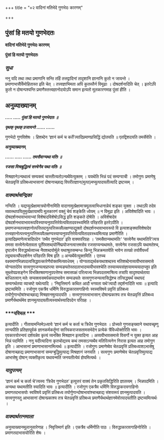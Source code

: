 +++
title = "०२ वादिनां मतिभेदे गुणभेदः कारणम्"

+++


## पुंसां हि मतयो गुणभेदतः

**वादिनां मतिभेदे गुणभेदः कारणम्**

**पुंसां हि मतयो गुणभेदतः**

### ***सुधा***

ननु यदि तथा तथा प्रमाणानि सन्ति तर्हि तत्तद्वादिनां तादृशानि ज्ञानानि कुतो न जायन्ते । प्रमाणाभासैर्विमोहितास्त इति चेत् । तत्त्वज्ञाभिमता अपि कुतस्तैर्न विमूढाः । दोषदर्शनादिति चेत् । इतरेऽपि कुतो न दोषान्पश्यन्ति प्रमाणैस्तत्त्वज्ञानोदयोऽपि समान इत्यतो मूलकारणमाह पुंसां हीति ।

## **अनुव्याख्यानम्**

***..... ..... पुंसां हि मतयो गुणभेदतः ॥***

***पृथक् पृथक् प्रजायन्ते ...... ......***

गुणभेदो गुणविशेषः । हिशब्देन ‘ज्ञानं कर्म च कर्ते’त्यादिप्रमाणप्रसिद्धिं द्योतयति ॥ एतद्विशदयति तमसैवेति ।

**अनुव्याख्यानम्**

***...... ..... ...... तमसैवान्यथा मतिः ॥***

***रजसा मिश्रबुद्धित्वं सत्त्वेनैव यथा मतिः ॥***

मिश्रज्ञानेऽन्यथात्वं सम्यक्त्वं चास्तीत्यतोऽन्यथैवेत्युक्तम् । ययथेति भिन्नं पदं सम्यग्वाची । तमोगुणः प्रमाणेषु चेतःप्रवृत्तिं प्रतिबध्याभासानां दोषानाच्छाद्य विपरीतज्ञान(मुत्पा)मप्युत्पादयतीत्यादि द्रष्टव्यम् ।

### ***वाक्यार्थचन्द्रिका***

नन्विति । यद्यप्युत्प्रेक्षामात्रयोनीनामिति वादानामुत्प्रेक्षामात्रमूलत्वाभिधानान्नेयं शङ्का युक्ता । तथाऽपि तदेव व्यवस्थापयितुमुत्प्रेक्षायामपि मूलकारणं वक्तुं चेयं शङ्केति ध्येयम् ॥ न विमूढा इति । अविशेषादिति भावः । दोषदर्शनभावाभावाभ्यां विशेषादविशेषोऽसिद्ध इति शङ्कते दोषेति । अविशेषादेव दोषदर्शनभावाभावरूपविस्याप्यनुपपत्तिरेवेत्यवितादवस्थ्यमिति परिहरति इतरेऽपीति । प्रमाणजन्यतत्त्वज्ञानोत्पत्तितदनुत्पत्तिरूपवैलक्षण्याद्युक्तो दोषदर्शनभावाभावरूपो वि इत्याशङ्क्याविशेषादेव तत्त्वज्ञानोत्पत्त्यनुत्पत्तिरूपवैलक्षण्यस्याप्यनुपपत्तिरेवेत्यवितादवस्थ्यमित्याह प्रमाणैरिति । इत्यादिप्रमाणेत्यत्रादिपदेन ‘तथैव गुणभेदत’ इति वाक्यपरिग्रहः । ‘तमसैवान्यथामतिः’ ‘सत्त्वेनैव यथामतिरि’त्यत्र तमसा सत्त्वेनेत्येतावता पूर्तेरेवशब्दयोर्निष्प्रयोजनत्वात्तमसेव रजसाप्यन्यथामतेः, सत्त्वेनेव रजसाऽपि यथामतेश्च, दृष्टत्वेन विरुद्धार्थत्वाच्च नैवशब्दयोर्मूले यथाश्रुतसम्बन्धः किन्तु भिन्नक्रमतयेति भावेन तत्पक्षे तयोर्वैयर्थ्यं तद्व्यावर्त्योपदर्शनेन परिहरति मिश्र इति ॥ अन्यथैवेत्युक्तमिति । एतच्च वक्ष्यमाणभिन्नपदत्वसिद्धवत्कारेणैवोक्तमित्यवधेयम् । योग्यताद्यर्थकयथाशब्दस्य मतिशब्देनाव्ययीभावसमासे योग्यतादेरेव सत्त्वगुणजन्यत्वप्राप्त्या सम्यङ्यतेस्तदलाभादव्ययीभावश्चेति तस्याव्ययसंज्ञायामव्ययादाप्सुप इति सुब्लोपप्रसङ्गेन विभक्तिश्रवणानुपपत्तेश्च समासपक्षं परित्यज्य भिन्नपदतामाश्रित्य तत्रापि सादृश्यार्थताया बाधितत्वान् मतेः सप्यक्त्वसमर्पकपदाभावेन सम्यड्यतेः सत्त्वगुणजन्यत्वासिद्धेश्च तत्सिद्ध्यर्थं यथापदं सम्यगर्थतया व्याचष्टे यथेत्यादि । ‘निवृत्तिमार्गः कथित आदौ भगवता यथे’त्यादौ तद्दर्शनादिति भावः ॥ इत्यादि द्रष्टव्यमिति । रजोगुण एकत्रैव धर्मिणि विरुद्धाकारावगाहिनोः स्वस्वविषये प्रवृत्तिं प्रतिबध्य तयोर्गुणान्दोषांश्चाच्छाद्य मिश्रज्ञानमुत्पादयति । सत्त्वगुणस्त्वाभासान् दोषान्प्रकाश्य तत्र चेतःप्रवृत्तिं प्रतिबध्य प्रमाणैर्यथार्थमेव ज्ञानमुत्पादयतीत्यस्यार्थस्यादिपदेन परिग्रहः ।

### ***परिमल ***

इत्यादीति । गीतायामन्तिमेऽध्याये ‘ज्ञानं कर्म च कर्ता च त्रिधैव गुणभेदतः । प्रोच्यते गुणसङ्ख्याने यथावच्छृणु तान्यपीति प्रतिज्ञापूर्वकं ज्ञानकर्मकर्तॄणां सात्त्विकराजसतामसभेदेन प्रत्येकं त्रैविध्योक्तेरिति भावः । एवकारयोरन्वयं दर्शयन्नेव कृत्यं व्यनक्ति मिश्रज्ञान इत्यादिना । अव्ययीभावसमासे विसर्गो न युक्त इत्यत आह भिन्नं पदमिति । ननु यदीत्यादिना कृतचोद्यस्य कथं तमसाऽन्यथैव मतिरित्यनेन निरास इत्यत आह तमोगुण इति । आभासानां प्रमाणाभासानामित्यर्थः ॥ इत्यादीति । रजोगुणः प्रमाणेष्वेव चेतःप्रवृत्तिं प्रतिबध्याशऽभासेषु दोषानाच्छाद्य प्रमाणाभासानां सम्यग्बुद्धिमुत्पाद्य मिश्रज्ञानं जनयति । सत्वगुणः प्रमाणेष्वेव चेतःप्रवृत्तिमुत्पाद्य आभासेषु दोषान् व्यक्तीकृत्य यथावन्मतिं जनयतीत्येवं ज्ञेयमित्यर्थः ।

### ***यादुपत्यम्***

‘ज्ञानं कर्म च कर्ता चे’त्यस्य ‘त्रिधैव गुणभेदत’ इत्युत्तरं वाक्यं तेन प्रकृतसिद्धिरिति ज्ञातव्यम् । भिन्नपदमिति । अन्यथा यथामतीति स्यादिति भावः ॥ इत्यादीति । रजोगुण एकत्रैव धर्मिणि विरुद्धाकरावगाहिनोः प्रमाणतदभासयोः स्वविषये प्रवृत्तिं प्रतिबध्य तयोर्गुणान्दोषाभावांश्चाच्छाद्य संशयरूपं ज्ञानमुत्पादयति । सत्त्वगुणस्तु आभासानां दोषान्प्रकाश्य तत्र चेतःप्रवृत्तिं प्रतिबध्य प्रमाणैर्यथार्थज्ञानमेवोत्पादयतीति द्रष्टव्यमित्यर्थः ।

### ***वाक्यार्थरत्नमाला***

अनुव्याख्यानमूलानुसारेणाह । निवृत्तिमार्ग इति । एकत्रैव धर्मिणीति पाठः । विरुद्धाकारावगाहिनोरिति । प्रमाणतदाभासयोरिति शेषः ।

